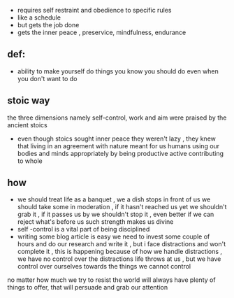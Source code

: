 - requires self restraint and obedience to specific rules
- like a schedule
- but gets the job done
- gets the inner peace , preservice, mindfulness, endurance

## def:

- ability to make yourself do things you know you should do even when you don't want to do

## stoic way
the three dimensions namely self-control, work and aim were praised by the ancient stoics 
- even though stoics sought inner peace they weren't lazy , they knew that living in an agreement with nature meant for us humans using our bodies and minds appropriately by being productive active contributing to whole

## how
- we should treat life as a banquet , we a dish stops in front of us we should take some in moderation , if it hasn't reached us yet we shouldn't grab it , if it passes us by we shouldn't stop it , even better if we can reject what's before us such strength makes us divine
- self -control is a vital part of being disciplined 
- writing some blog article is easy we need to invest some couple of hours and do our research and write it , but i face distractions and won't complete it , this is happening because of how we handle distractions , we have no control over the distractions life throws at us , but we have control over ourselves towards the things we cannot control 

no matter how much we try to resist the world will always have plenty of things to offer, that will persuade and grab our attention 


